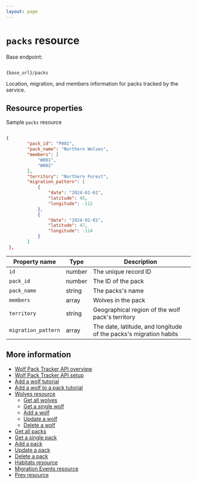 ```yaml
---
layout: page
---
```


# `packs` resource

Base endpoint:

```shell

{base_url}/packs
```

Location, migration, and members information for packs tracked by the service. 

## Resource properties

Sample `packs` resource

```JSON

{
        "pack_id": "P001",
        "pack_name": "Northern Wolves",
        "members": [
            "W001",
            "W002"
        ],
        "territory": "Northern Forest",
        "migration_pattern": [
            {
                "date": "2024-01-01",
                "latitude": 45,
                "longitude": -112
            },
            {
                "date": "2024-02-01",
                "latitude": 47,
                "longitude": -114
            }
        ]
 },
```

| Property name | Type | Description |
| ------------- | ----------- | ----------- |
| `id`	|number	|The unique record ID|
|`pack_id` | number | The ID of the pack|
|`pack_name` | string | The packs's name|
|`members` | array | Wolves in the pack|
|`territory` | string | Geographical region of the wolf pack's territory|
|`migration_pattern` | array | The date, latitude, and longitude of the packs's migration habits|

## More information

* [Wolf Pack Tracker API overview](../index.md)
* [Wolf Pack Tracker API setup](../getting-started.md)
* [Add a wolf tutorial](../tutorials/add-wolf-tutorial.md)
* [Add a wolf to a pack tutorial](../tutorials/update-pack-tutorial.md)
* [Wolves resource](wolves.md)
    * [Get all wolves](wolves-get-all.md)
    * [Get a single wolf](wolves-get-single.md)
    * [Add a wolf](wolves-post.md)
    * [Update a wolf](wolves-put.md)
    * [Delete a wolf](wolves-delete.md)
* [Get all packs](packs-get-all.md)
* [Get a single pack](packs-get-single.md)
* [Add a pack](packs-post.md)
* [Update a  pack](packs-put.md)
* [Delete a pack](packs-delete.md)
* [Habitats resource](/habitats.md)
* [Migration Events resource](migration-events.md)
* [Prey resource](prey.md)
